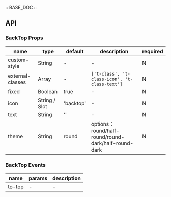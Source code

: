 :: BASE_DOC ::

## API
### BackTop Props

name | type | default | description | required
-- | -- | -- | -- | --
custom-style | String | - | \- | N
external-classes | Array | - | `['t-class', 't-class-icon', 't-class-text']` | N
fixed | Boolean | true | \- | N
icon | String / Slot | 'backtop' | \- | N
text | String | '' | \- | N
theme | String | round | options：round/half-round/round-dark/half-round-dark | N

### BackTop Events

name | params | description
-- | -- | --
to-top | \- | \-
